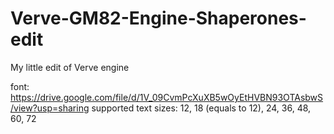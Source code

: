 # Verve-GM82-Engine-Shaperones-edit
 My little edit of Verve engine

font: https://drive.google.com/file/d/1V_09CvmPcXuXB5wOyEtHVBN93OTAsbwS/view?usp=sharing
supported text sizes: 12, 18 (equals to 12), 24, 36, 48, 60, 72
